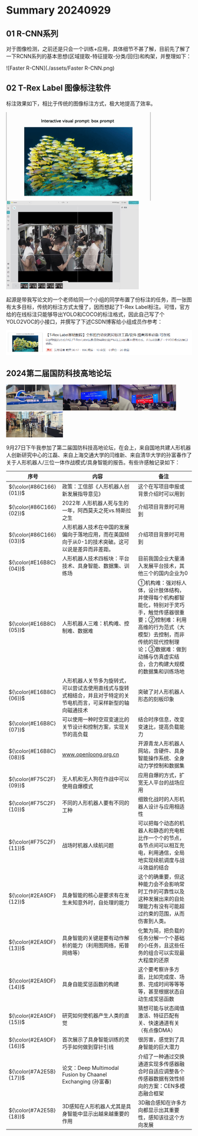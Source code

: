 # Summary 20240929

## 01 R-CNN系列

对于图像检测，之前还是只会一个训练+应用，具体细节不甚了解，目前先了解了一下RCNN系列的基本思想(区域提取-特征提取-分类/回归)和构架，并整理如下：

![Faster R-CNN](./assets/Faster R-CNN.png)

## 02 T-Rex Label 图像标注软件

标注效果如下，相比于传统的图像标注方式，极大地提高了效率。

<img src="./assets/9月24日.gif" alt="9月24日" align='left'/>![m1](./assets/m1.gif)

起源是带我写论文的一个老师给同一个小组的同学布置了份标注的任务，而一张图有太多目标，传统的标注方式太慢了，因而想起了T-Rex Label标注。可惜，官方给的在线标注只能够导出YOLO和COCO的标注格式，因此自己写了个YOLO2VOC的小接口，并撰写了下述CSDN博客给小组成员作参考：

![image-20240927191451961](./assets/image-20240927191451961.png)

## 2024第二届国防科技高地论坛

<img src="./assets/微信图片_20240927181207.jpg" alt="微信图片_20240927181207" style="zoom:15%; align='left'" /><img src="./assets/微信图片_20240927180607.jpg" alt="微信图片_20240927180607" style="zoom:15%;" /><img src="./assets/微信图片_20240927180543.jpg" alt="微信图片_20240927180543" style="zoom:15%;"  /><img src="./assets/微信图片_20240927180611.jpg" alt="微信图片_20240927180611" style="zoom:15%;" />

9月27日下午我参加了第二届国防科技高地论坛，在会上，来自国地共建人形机器人创新研究中心的江磊、来自上海交通大学的闫维新、来自清华大学的孙富春作了关于人形机器人/三位一体作战模式/具身智能的报告。有些许感触记录如下：

| 序号                    | 内容                                                         | 备注                                                         |
| ----------------------- | ------------------------------------------------------------ | ------------------------------------------------------------ |
| ${\color{#86C166}{01}}$ | 政策：工信部《人形机器人创新发展指导意见》                   | 这个在写项目申报或背景介绍时可以用到                         |
| ${\color{#86C166}{02}}$ | 2022年 人形机器人死与生的一年，阿西莫夫之死vs.特斯拉之生     | 介绍项目背景时可用到                                         |
| ${\color{#86C166}{03}}$ | 人形机器人技术在中国的发展偏向于落地应用，而在美国倾向于从0-1的技术突破。这可以说是差异而非差距。 | 介绍项目背景时可用到                                         |
| ${\color{#E16B8C}{04}}$ | 人形机器人技术四板块：平台技术、具身智能、数据集、训练场     | 目前我国企业大量涌入发展平台技术，其他三个的国内企业为0      |
| ${\color{#E16B8C}{05}}$ | 人形机器人三难：机构难、控制难、数据难                       | ①机构难：强对标人体，设计肢体结构，并使得每个机构都智能化，特别对于灵巧手，触觉传感器很重要；②控制难：利用高维的行为范式（大模型）去控制，而非传统的现代控制理论；③数据难：做到动捕与仿真虚实结合，合力构建大规模的数据集和训练场地 |
| ${\color{#E16B8C}{06}}$ | 人形机器人关节多为旋转式，可以尝试去使用直线式与旋转式相结合，并且对于特定的关节电机而言，可采样新型的轴向磁通技术 | 突破了对人形机器人形态的刻板印象                             |
| ${\color{#E16B8C}{07}}$ | 可以使用一种时空双变速比的关节设计和控制方案，实现关节的高负载 | 结合时序信息，改变变速比，提高负载能力                       |
| ${\color{#E16B8C}{08}}$ | www.openloong.org.cn                                         | 开源青龙人形机器人网站，含硬件、具身智能操作系统、全身动力学控制和数据集 |
| ${\color{#F75C2F}{09}}$ | 无人机和无人狗在作战中可以使用自爆模式                       | 应用自爆的方式，扩宽无人平台的战场应用                       |
| ${\color{#F75C2F}{10}}$ | 不同的人形机器人要有不同的工种                               | 细致化战时的人形机器人设计与应用相适性                       |
| ${\color{#F75C2F}{11}}$ | 战场时机器人续航问题                                         | 可以把每个动态的机器人和静态的充电桩比作一个个的节点，各节点间可以相互充电，利用通信，全局地实现续航调度与战斗效益的结合 |
| ${\color{#2EA9DF}{12}}$ | 具身智能的核心是要求有在发生未知意外时，自处理的能力         | 这个的确重要，但这种能力会不会影响常时工作的可靠性以及这种发展出来的自处理能力有没有可能超过约束的范围，从而伤害到人类。 |
| ${\color{#2EA9DF}{13}}$ | 具身智能的关键是要有动作解析的能力（利用图网络，拓普网络等） | 化繁为简，把负载的任务分解一个个基础的小任务，且这些任务的组合可以实现最大程度的还原 |
| ${\color{#2EA9DF}{14}}$ | 具身自能奖惩函数的构建                                       | 这个要考察许多方面，比如完成度、场景、完成时间等等等等，甚至根据状态自动生成奖惩函数 |
| ${\color{#2EA9DF}{15}}$ | 研究如何使机器产生人类的直觉                                 | 猜想可能与状态阈值激活、特征匹配有关、快速通道有关 （有点像DMA） |
| ${\color{#2EA9DF}{16}}$ | 首次展示了具身智能训练的灵巧手如何做到穿针引线               | 很厉害，感觉到了具身智能的巨大潜力                           |
| ${\color{#7A2E5B}{17}}$ | 论文：Deep Multimodal Fusion by Chaanel Exchanging (孙富春)  | 介绍了一种通过交换通道实现多传感器融合时自适应调整各个传感器数据有效性倾向的方案：CEN多模态融合框架 |
| ${\color{#7A2E5B}{18}}$ | 3D感知在人形机器人尤其是具身智能中显示出越来越重要的作用     | 3D融合感知在许多方向都显示出其重要性，感知该往这个方向发展   |

